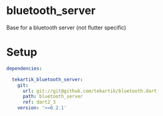 # bluetooth_server

Base for a bluetooth server (not flutter specific)

# Setup

```yaml
dependencies:

  tekartik_bluetooth_server:
    git:
      url: git://git@github.com/tekartik/bluetooth.dart
      path: bluetooth_server
      ref: dart2_3
    version: '>=0.2.1'
```